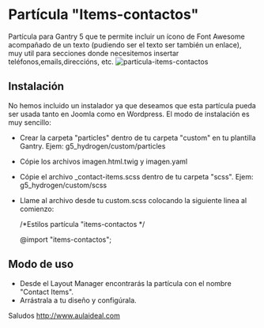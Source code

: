 # Partícula "Items-contactos"
Partícula para Gantry 5 que te permite incluir un ícono de Font Awesome acompañado de un texto (pudiendo ser el texto ser también un enlace), muy util para secciones donde necesitemos insertar teléfonos,emails,direccións, etc.
![particula-items-contactos](https://user-images.githubusercontent.com/9434043/26898765-a76f6882-4b92-11e7-8d72-4f4566ebb6cb.png)


Instalación
-----------
No hemos incluido un instalador ya que deseamos que esta partícula pueda ser usada tanto en Joomla como en Wordpress. 
El modo de instalación es muy sencillo:

+ Crear la carpeta "particles" dentro de tu carpeta "custom" en tu plantilla Gantry. Ejem: g5_hydrogen/custom/particles
+ Cópie los archivos imagen.html.twig y imagen.yaml
+ Cópie el archivo _contact-items.scss dentro de tu carpeta "scss". Ejem: g5_hydrogen/custom/scss
+ Llame al archivo desde tu custom.scss colocando la siguiente linea al comienzo: 

  /*Estilos partícula "items-contactos */
  
  @import "items-contactos";


Modo de uso
-----------
+ Desde el Layout Manager encontrarás la partícula con el nombre "Contact Items". 
+ Arrástrala a tu  diseño y configúrala.

Saludos
http://www.aulaideal.com

